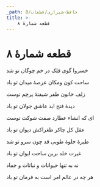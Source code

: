 ```yaml
---
_path: حافظ-شیرازی/قطعات/8
title: >-
    قطعه شمارهٔ ۸
---
```

# قطعه شمارهٔ ۸

<div class="b" id="bn1"><div class="m1"><p>خسروا گوی فلک در خم چوگان تو شد</p></div>
<div class="m2"><p>ساحت کون ومکان عرصهٔ میدان تو باد</p></div></div>
<div class="b" id="bn2"><div class="m1"><p>زلف خاتون ظفر شیفتهٔ پرچم توست</p></div>
<div class="m2"><p>دیدهٔ فتح ابد عاشق جولان تو باد</p></div></div>
<div class="b" id="bn3"><div class="m1"><p>ای که انشاء عطارد صفت شوکت توست</p></div>
<div class="m2"><p>عقل کل چاکر طغراکش دیوان تو باد</p></div></div>
<div class="b" id="bn4"><div class="m1"><p>طیرهٔ جلوهٔ طوبی قد چون سرو تو شد</p></div>
<div class="m2"><p>غیرت خلد برین ساحت ایوان تو باد</p></div></div>
<div class="b" id="bn5"><div class="m1"><p>نه به تنها حیوانات و نباتات و جماد</p></div>
<div class="m2"><p>هر چه در عالم امر است به فرمان تو باد</p></div></div>
